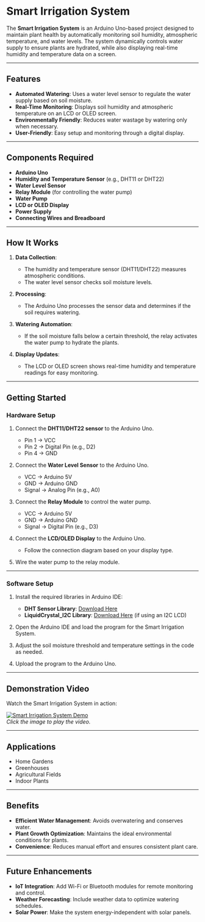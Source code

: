 # Smart Irrigation System

The **Smart Irrigation System** is an Arduino Uno-based project designed to maintain plant health by automatically monitoring soil humidity, atmospheric temperature, and water levels. The system dynamically controls water supply to ensure plants are hydrated, while also displaying real-time humidity and temperature data on a screen.

---

## Features
- **Automated Watering**: Uses a water level sensor to regulate the water supply based on soil moisture.
- **Real-Time Monitoring**: Displays soil humidity and atmospheric temperature on an LCD or OLED screen.
- **Environmentally Friendly**: Reduces water wastage by watering only when necessary.
- **User-Friendly**: Easy setup and monitoring through a digital display.

---

## Components Required
- **Arduino Uno**
- **Humidity and Temperature Sensor** (e.g., DHT11 or DHT22)
- **Water Level Sensor**
- **Relay Module** (for controlling the water pump)
- **Water Pump**
- **LCD or OLED Display**
- **Power Supply**
- **Connecting Wires and Breadboard**

---

## How It Works
1. **Data Collection**:  
   - The humidity and temperature sensor (DHT11/DHT22) measures atmospheric conditions.  
   - The water level sensor checks soil moisture levels.  

2. **Processing**:  
   - The Arduino Uno processes the sensor data and determines if the soil requires watering.  

3. **Watering Automation**:  
   - If the soil moisture falls below a certain threshold, the relay activates the water pump to hydrate the plants.  

4. **Display Updates**:  
   - The LCD or OLED screen shows real-time humidity and temperature readings for easy monitoring.

---

## Getting Started

### Hardware Setup
1. Connect the **DHT11/DHT22 sensor** to the Arduino Uno.  
   - Pin 1 → VCC  
   - Pin 2 → Digital Pin (e.g., D2)  
   - Pin 4 → GND  

2. Connect the **Water Level Sensor** to the Arduino Uno.  
   - VCC → Arduino 5V  
   - GND → Arduino GND  
   - Signal → Analog Pin (e.g., A0)  

3. Connect the **Relay Module** to control the water pump.  
   - VCC → Arduino 5V  
   - GND → Arduino GND  
   - Signal → Digital Pin (e.g., D3)  

4. Connect the **LCD/OLED Display** to the Arduino Uno.  
   - Follow the connection diagram based on your display type.  

5. Wire the water pump to the relay module.

---

### Software Setup
1. Install the required libraries in Arduino IDE:  
   - **DHT Sensor Library**: [Download Here](https://github.com/adafruit/DHT-sensor-library)  
   - **LiquidCrystal_I2C Library**: [Download Here](https://github.com/fdebrabander/Arduino-LiquidCrystal-I2C-library) (if using an I2C LCD)  

2. Open the Arduino IDE and load the program for the Smart Irrigation System.  

3. Adjust the soil moisture threshold and temperature settings in the code as needed.  

4. Upload the program to the Arduino Uno.  

---

## Demonstration Video
Watch the Smart Irrigation System in action:

[![Smart Irrigation System Demo](path-to-thumbnail-image.jpg)](path-to-video.mp4)  
*Click the image to play the video.*

---

## Applications
- Home Gardens
- Greenhouses
- Agricultural Fields
- Indoor Plants

---

## Benefits
- **Efficient Water Management**: Avoids overwatering and conserves water.  
- **Plant Growth Optimization**: Maintains the ideal environmental conditions for plants.  
- **Convenience**: Reduces manual effort and ensures consistent plant care.  

---

## Future Enhancements
- **IoT Integration**: Add Wi-Fi or Bluetooth modules for remote monitoring and control.  
- **Weather Forecasting**: Include weather data to optimize watering schedules.  
- **Solar Power**: Make the system energy-independent with solar panels.